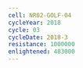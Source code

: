 ```yaml
---
cell: NR02-GOLF-04
cycleYear: 2018
cycle: 03
cycleDate: 2018-3
resistance: 1000000
enlightened: 483000
---
```

